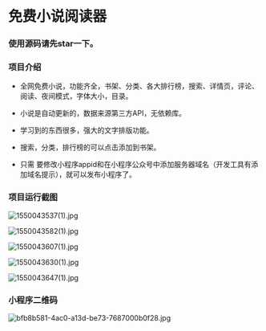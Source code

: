 # 免费小说阅读器

### 使用源码请先star一下。

### 项目介绍

* 全网免费小说，功能齐全，书架、分类、各大排行榜，搜索、详情页，评论、阅读、夜间模式，字体大小，目录。

* 小说是自动更新的，数据来源第三方API，无依赖库。

* 学习到的东西很多，强大的文字排版功能。

* 搜索，分类，排行榜的可以点击添加到书架。

* 只需 要修改小程序appid和在小程序公众号中添加服务器域名（开发工具有添加域名提示），就可以发布小程序了。

### 项目运行截图

![1550043537(1).jpg](https://upload-images.jianshu.io/upload_images/6673460-8da22a2990ef2c9f.jpg?imageMogr2/auto-orient/strip%7CimageView2/2/w/1240)

![1550043582(1).jpg](https://upload-images.jianshu.io/upload_images/6673460-ddb5a826ce0e8c69.jpg?imageMogr2/auto-orient/strip%7CimageView2/2/w/1240)

![1550043607(1).jpg](https://upload-images.jianshu.io/upload_images/6673460-646723d0a0a36aaf.jpg?imageMogr2/auto-orient/strip%7CimageView2/2/w/1240)

![1550043630(1).jpg](https://upload-images.jianshu.io/upload_images/6673460-20a014d4150b7d4d.jpg?imageMogr2/auto-orient/strip%7CimageView2/2/w/1240)

![1550043647(1).jpg](https://upload-images.jianshu.io/upload_images/6673460-3c7982d5cb6720db.jpg?imageMogr2/auto-orient/strip%7CimageView2/2/w/1240)

### 小程序二维码

![bfb8b581-4ac0-a13d-be73-7687000b0f28.jpg](https://upload-images.jianshu.io/upload_images/6673460-6753369cf46d8f7b.jpg?imageMogr2/auto-orient/strip%7CimageView2/2/w/1240)
